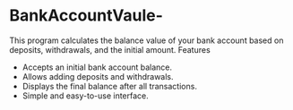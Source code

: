 # BankAccountVaule-
This program calculates the balance value of your bank account based on deposits, withdrawals, and the initial amount.
Features
- Accepts an initial bank account balance.
- Allows adding deposits and withdrawals.
- Displays the final balance after all transactions.
- Simple and easy-to-use interface.
